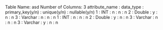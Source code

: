 Table Name: asd
Number of Columns: 3
attribute_name : data_type : primary_key(y/n) : unique(y/n) : nullable(y/n)
1 : INT : n : n : n
2 : Double : y : n : n
3 : Varchar : n : n : n
1 : INT : n : n : n
2 : Double : y : n : n
3 : Varchar : n : n : n
3 : Varchar : y : n : n

